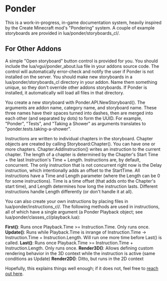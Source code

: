 # Ponder

This is a work-in-progress, in-game documentation system, heavily inspired by the Create Minecraft mod's "Pondering" system.
A couple of example storyboards are provided in lua/ponder/storyboards_cl/.

## For Other Addons
A simple "Open storyboard" button control is provided for you. You should include the lua/vgui/ponder_about.lua file in your addons source code. The control will automatically error-check and notify the user if Ponder is not installed on the server.
You should make new storyboards in a lua/ponder/storyboards_cl directory in your addon. Name them something unique, so they don't override other addons storyboards. If Ponder is installed, it automatically will load all files in that directory.

You create a new storyboard with Ponder.API.NewStoryboard(). The arguments are addon name, category name, and storyboard name. These three names have their spaces turned into dashes, then are merged into each other (and separated by dots) to form the UUID. For example, "Ponder", "Tests", and "Taking a Shower" as arguments translates to "ponder.tests.taking-a-shower".

Instructions are written to individual chapters in the storyboard. Chapter objects are created by calling Storyboard:Chapter(). You can have one or more chapters. 
Chapter:AddInstruction() writes an instruction to the current chapter. The length of a chapter is determined by the Chapter's Start Time + the last Instruction's Time + Length.
Instructions are, by default, concurrent. The only instruction that is not concurrent right now is the Delay instruction, which intentionally adds an offset to the StartTime.
All instructions have a Time and Length parameter (where the Length can be 0 for some instructions). Time is a time offset (that adds onto the Chapter's start time), and Length determines how long the instruction lasts. Different instructions handle Length differently (or don't handle it at all).

You can also create your own instructions by placing files in lua/ponder/instructions_cl/. The following methods are used in instructions, all of which have a single argument (a Ponder Playback object; see lua/ponder/classes_cl/playback.lua):

**First()**: Runs once Playback.Time >= Instruction.Time. Only runs once.
**Update()**: Runs while Playback.Time is inrange of Instruction.Time -> Instruction.Time + Instruction.Length. Will run one more time before Last() is called.
**Last()**: Runs once Playback.Time >= Instruction.Time + Instruction.Length. Only runs once.
**Render3D()**: Allows defining custom rendering behavior in the 3D context while the instruction is active (same conditions as Update)
**Render2D()**: Ditto, but runs in the 2D context

Hopefully, this explains things well enough; if it does not, feel free to [reach out here](https://discord.gg/jf4cwarPUG).
